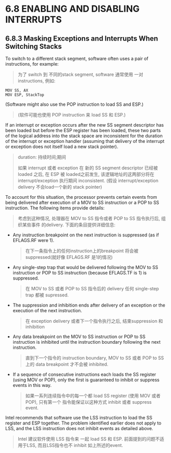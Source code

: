 # 6.8 ENABLING AND DISABLING INTERRUPTS
## 6.8.3 Masking Exceptions and Interrupts When Switching Stacks

To switch to a different stack segment, software often uses a pair of
instructions, for example:

> 为了 switch 到 不同的stack segment, software 通常使用 一对 instructions,
> 例如:

```
MOV SS, AX
MOV ESP, StackTop
```

(Software might also use the POP instruction to load SS and ESP.)

> (软件可能也使用 POP instruction 来 load SS 和 ESP.)

If an interrupt or exception occurs after the new SS segment descriptor has
been loaded but before the ESP register has been loaded, these two parts of the
logical address into the stack space are inconsistent for the duration of the
interrupt or exception handler (assuming that delivery of the interrupt or
exception does not itself load a new stack pointer).

> duration: 持续时间;期间
>
> 如果 interrupt 或者 exception 在 新的 SS segment descriptor 已经被loaded 之后,
> 在 ESP 被 loaded之前发生, 该逻辑地址的这两部分将在interrupt/exception 执行期间
> inconsistent. (假设 interrupt/exception delivery 不会load一个新的 stack pointer)

To account for this situation, the processor prevents certain events from being
delivered after execution of a MOV to SS instruction or a POP to SS
instruction. The following items provide details:

> 考虑到这种情况, 处理器在 MOV to SS 指令或者 POP to SS 指令执行后, 组织某些事件
> 的delivery. 下面的条目提供详细信息:

* Any instruction breakpoint on the next instruction is suppressed (as if
  EFLAGS.RF were 1).
  > 在下一条指令上的任何instruction上的breakpoint 将会被 suppressed(就好像 EFLAGS.RF
  > 是1的情况)
* Any single-step trap that would be delivered following the MOV to SS
  instruction or POP to SS instruction (because EFLAGS.TF is 1) is suppressed.
  > 在 MOV to SS 或者 POP to SS 指令后的 delivery 任何 single-step trap 都被 
  > supressed.
* The suppression and inhibition ends after delivery of an exception or the
  execution of the next instruction.
  > 在 exception delivery 或者下一个指令执行之后, 结束suppression 和 inhibition
* Any data breakpoint on the MOV to SS instruction or POP to SS instruction is
  inhibited until the instruction boundary following the next instruction.
  > 直到下一个指令的 instruction boundary, MOV to SS 或者 POP to SS 上的 data 
  > breakpoint 才不会被 inhibited.
* If a sequence of consecutive instructions each loads the SS register (using
  MOV or POP), only the first is guaranteed to inhibit or suppress events in
  this way.
  > 如果一系列连续指令中的每一个都 load SS register (使用 MOV 或者 POP), 只有第一个
  > 指令能保证以这种方式 inhibit 或者 suppress event.

Intel recommends that software use the LSS instruction to load the SS register
and ESP together. The problem identified earlier does not apply to LSS, and the
LSS instruction does not inhibit events as detailed above.

> Intel 建议软件使用 LSS 指令来 一起 load SS  和 ESP. 前面提到的问题不适用于LSS,
> 而且LSS指令也不 inhibit 如上所述的event.
